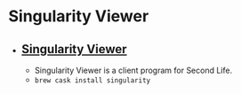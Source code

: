 # Singularity Viewer
- [Singularity Viewer](http://www.singularityviewer.org/)
  - 
  - Singularity Viewer is a client program for Second Life.
  - `brew cask install singularity`
